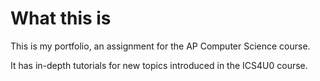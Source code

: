 # What this is
This is my portfolio, an assignment for the AP Computer Science course. 


It has in-depth tutorials for new topics introduced in the ICS4U0 course.
